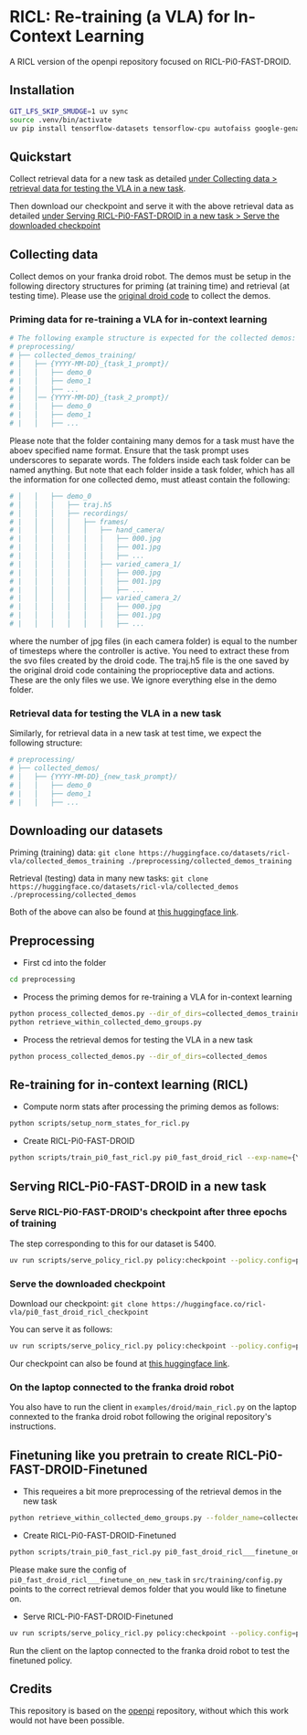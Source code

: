 # RICL: Re-training (a VLA) for In-Context Learning
A RICL version of the openpi repository focused on RICL-Pi0-FAST-DROID.

## Installation
```bash
GIT_LFS_SKIP_SMUDGE=1 uv sync
source .venv/bin/activate
uv pip install tensorflow-datasets tensorflow-cpu autofaiss google-genai openai
```

## Quickstart
Collect retrieval data for a new task as detailed [under Collecting data > retrieval data for testing the VLA in a new task](#retrieval-data-for-testing-the-vla-in-a-new-task).

Then download our checkpoint and serve it with the above retrieval data as detailed [under Serving RICL-Pi0-FAST-DROID in a new task > Serve the downloaded checkpoint](#serve-the-downloaded-checkpoint)

## Collecting data
Collect demos on your franka droid robot. The demos must be setup in the following directory structures for priming (at training time) and retrieval (at testing time). Please use the [original droid code](https://droid-dataset.github.io/droid/) to collect the demos.

### Priming data for re-training a VLA for in-context learning
```bash
# The following example structure is expected for the collected demos:
# preprocessing/
# ├── collected_demos_training/
# │   ├── {YYYY-MM-DD}_{task_1_prompt}/
# │   │   ├── demo_0
# |   │   ├── demo_1
# |   │   ├── ...
# │   │── {YYYY-MM-DD}_{task_2_prompt}/
# │   │   ├── demo_0
# |   │   ├── demo_1
# |   │   ├── ...
```
Please note that the folder containing many demos for a task must have the aboev specified name format. Ensure that the task prompt uses underscores to separate words. The folders inside each task folder can be named anything. But note that each folder inside a task folder, which has all the information for one collected demo, must atleast contain the following:
```bash
# │   │   ├── demo_0
# │   │   │   ├── traj.h5
# │   │   │   ├── recordings/
# |   │   │   │   ├── frames/
# |   │   │   │   │   ├── hand_camera/
# |   │   │   │   │   │   ├── 000.jpg
# |   │   │   │   │   │   ├── 001.jpg
# |   │   │   │   │   │   ├── ...
# |   │   │   │   │   ├── varied_camera_1/
# |   │   │   │   │   │   ├── 000.jpg
# |   │   │   │   │   │   ├── 001.jpg
# |   │   │   │   │   │   ├── ...
# |   │   │   │   │   ├── varied_camera_2/
# |   │   │   │   │   │   ├── 000.jpg
# |   │   │   │   │   │   ├── 001.jpg
# |   │   │   │   │   │   ├── ...
```
where the number of jpg files (in each camera folder) is equal to the number of timesteps where the controller is active. You need to extract these from the svo files created by the droid code. The traj.h5 file is the one saved by the original droid code containing the proprioceptive data and actions. These are the only files we use. We ignore everything else in the demo folder.

### Retrieval data for testing the VLA in a new task
Similarly, for retrieval data in a new task at test time, we expect the following structure:
```bash
# preprocessing/
# ├── collected_demos/
# │   ├── {YYYY-MM-DD}_{new_task_prompt}/
# │   │   ├── demo_0
# |   │   ├── demo_1
# |   │   ├── ...
```

## Downloading our datasets
Priming (training) data: `git clone https://huggingface.co/datasets/ricl-vla/collected_demos_training ./preprocessing/collected_demos_training`

Retrieval (testing) data in many new tasks: `git clone https://huggingface.co/datasets/ricl-vla/collected_demos ./preprocessing/collected_demos`

Both of the above can also be found at [this huggingface link](https://huggingface.co/ricl-vla).

## Preprocessing
* First cd into the folder
```bash
cd preprocessing
```

* Process the priming demos for re-training a VLA for in-context learning
```bash
python process_collected_demos.py --dir_of_dirs=collected_demos_training
python retrieve_within_collected_demo_groups.py
```

* Process the retrieval demos for testing the VLA in a new task
```bash
python process_collected_demos.py --dir_of_dirs=collected_demos
```

## Re-training for in-context learning (RICL)
* Compute norm stats after processing the priming demos as follows:
```bash
python scripts/setup_norm_states_for_ricl.py
```

* Create RICL-Pi0-FAST-DROID
```bash
python scripts/train_pi0_fast_ricl.py pi0_fast_droid_ricl --exp-name={YOUR_EXPERIMENT_NAME_HERE} --overwrite
```

## Serving RICL-Pi0-FAST-DROID in a new task
### Serve RICL-Pi0-FAST-DROID's checkpoint after three epochs of training 
The step corresponding to this for our dataset is 5400.
```bash
uv run scripts/serve_policy_ricl.py policy:checkpoint --policy.config=pi0_fast_droid_ricl --policy.dir=checkpoints/pi0_fast_droid_ricl/{YOUR_EXPERIMENT_NAME_HERE}/5400 --policy.demos_dir=preprocessing/collected_demos/{YYYY-MM-DD}_{new_task_prompt}
```

### Serve the downloaded checkpoint
Download our checkpoint: `git clone https://huggingface.co/ricl-vla/pi0_fast_droid_ricl_checkpoint`

You can serve it as follows:
```bash
uv run scripts/serve_policy_ricl.py policy:checkpoint --policy.config=pi0_fast_droid_ricl --policy.dir=pi0_fast_droid_ricl_checkpoint --policy.demos_dir=preprocessing/collected_demos/{YYYY-MM-DD}_{new_task_prompt}
```

Our checkpoint can also be found at [this huggingface link](https://huggingface.co/ricl-vla).

### On the laptop connected to the franka droid robot
You also have to run the client in `examples/droid/main_ricl.py` on the laptop connexted to the franka droid robot following the original repository's instructions.

## Finetuning like you pretrain to create RICL-Pi0-FAST-DROID-Finetuned
* This requeires a bit more preprocessing of the retrieval demos in the new task
```bash
python retrieve_within_collected_demo_groups.py --folder_name=collected_demos
```

* Create RICL-Pi0-FAST-DROID-Finetuned
```bash
python scripts/train_pi0_fast_ricl.py pi0_fast_droid_ricl___finetune_on_new_task --exp-name={YOUR_EXPERIMENT_NAME_HERE} --overwrite
```
Please make sure the config of `pi0_fast_droid_ricl___finetune_on_new_task` in `src/training/config.py` points to the correct retrieval demos folder that you would like to finetune on.

* Serve RICL-Pi0-FAST-DROID-Finetuned
```bash
uv run scripts/serve_policy_ricl.py policy:checkpoint --policy.config=pi0_fast_droid_ricl___finetune_on_new_task --policy.dir=checkpoints/pi0_fast_droid_ricl___finetune_on_new_task/{YOUR_EXPERIMENT_NAME_HERE}/999 --policy.demos_dir=preprocessing/collected_demos/{YYYY-MM-DD}_{new_task_prompt}
```

Run the client on the laptop connected to the franka droid robot to test the finetuned policy.

## Credits
This repository is based on the [openpi](https://github.com/openai/openpi) repository, without which this work would not have been possible.